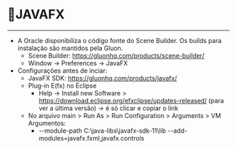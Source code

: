 # :gem:JAVAFX
---

* A Oracle disponibiliza o código fonte do Scene Builder. Os builds para instalação são mantidos pela Gluon.
  * Scene Builder: https://gluonhq.com/products/scene-builder/
  * Window -> Preferences -> JavaFX
* Configurações antes de inciar:
  * JavaFX SDK: https://gluonhq.com/products/javafx/
  * Plug-in E(fx) no Eclipse
    * Help -> Install new Software > https://download.eclipse.org/efxclipse/updates-released/ (para ver a última versão) -> é só clicar e copiar o link
  * No arquivo main > Run As > Run Configuration > Arguments > VM Argumentos:
    * --module-path C:\java-libs\javafx-sdk-11\lib --add-modules=javafx.fxml,javafx.controls
